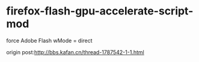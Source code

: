 # firefox-flash-gpu-accelerate-script-mod
force Adobe Flash wMode = direct

origin post:http://bbs.kafan.cn/thread-1787542-1-1.html
